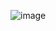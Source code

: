 ![image](https://github.com/SblYMblK/Docker_FU/assets/56089304/f11a05f8-42a4-416b-8278-47e35d0d1d2d)
